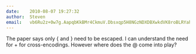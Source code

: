 ```yaml
---
date:    2010-08-07 19:27:32
author:  Steven
email:   vb6Ru2z+0w7g.AapqbKkBMr4CkmuV.Dbsxqp5H8NGzNDXDBXwkdVK8roBLRYahjH0AMg==
---
```


The paper says only { and } need to be escaped.
I can understand the need for + for cross-encodings.
However where does the @ come into play?
